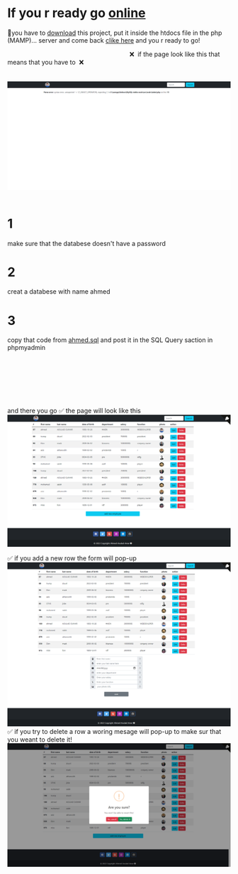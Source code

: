 #  If you r ready go [online](http://localhost/MySQL-table-main/index.php)
🚫you have to [download](https://github.com/Ahmed-Aoulad-Amar/MySQL-table/archive/refs/heads/main.zip) this project, put it  inside the  htdocs file in the php (MAMP)... server and 
 come back  [clike here](http://localhost/MySQL-table-main/index.php) and you r ready to go!

&nbsp;&nbsp;&nbsp;&nbsp;&nbsp;&nbsp;&nbsp;&nbsp;&nbsp;&nbsp;&nbsp;&nbsp;&nbsp;&nbsp;&nbsp;&nbsp;&nbsp;&nbsp;&nbsp;&nbsp;&nbsp;&nbsp;&nbsp;&nbsp;&nbsp;&nbsp;&nbsp;&nbsp;&nbsp;&nbsp;&nbsp;&nbsp;&nbsp;&nbsp;&nbsp;&nbsp;&nbsp;&nbsp;&nbsp;&nbsp;&nbsp;&nbsp;&nbsp;&nbsp;&nbsp;&nbsp;&nbsp;&nbsp;&nbsp;&nbsp;&nbsp;&nbsp;&nbsp;&nbsp;&nbsp;&nbsp;&nbsp;&nbsp;&nbsp;&nbsp;&nbsp;&nbsp;&nbsp;&nbsp;&nbsp;&nbsp;&nbsp;&nbsp;&nbsp;&nbsp;❌
  &nbsp;if the page look like  this  that means that you have to &nbsp;❌
 <br> <br> <br> 
 [![img](https://github.com/Ahmed-Aoulad-Amar/MySQL-table/blob/main/img/screencapture-localhost-MySQL-table-main-index-php-2022-02-28-15_46_07.png)](http://localhost/MySQL-table-main/index.php)
<br>
<br>
 # 1 
 make sure that the databese doesn't have  a password
 # 2
 creat a databese with name ahmed 
 # 3
 copy that code from [ahmed.sql](https://github.com/Ahmed-Aoulad-Amar/MySQL-table/blob/main/ahmed.sql) and post it in the SQL Query saction in phpmyadmin
 <br>
<br>
<br>
<br>
<br>
<br>
# 
and there you go ✅ the page will look like this
 [![img](https://github.com/Ahmed-Aoulad-Amar/MySQL-table/blob/main/img/1.png)](http://localhost/MySQL-table-main/index.php)

✅
if you add a new row the form will pop-up
  [![img](https://github.com/Ahmed-Aoulad-Amar/MySQL-table/blob/main/img/2.png)](http://localhost/MySQL-table-main/index.php)
✅
  if you try to delete a row a woring mesage will pop-up to make sur that you weant to delete it!
   [![img](https://github.com/Ahmed-Aoulad-Amar/MySQL-table/blob/main/img/3.png)](http://localhost/MySQL-table-main/index.php)
